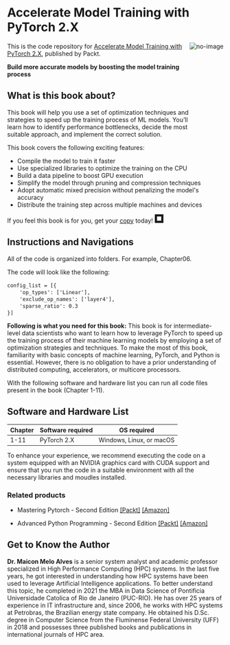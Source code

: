 # Accelerate Model Training with PyTorch 2.X

<a href="https://www.packtpub.com/product/accelerate-model-training-with-pytorch-2x/9781805120100"><img src="https://content.packt.com/_/image/original/B20959/cover_image_large.jpg" alt="no-image" height="256px" align="right"></a>

This is the code repository for [Accelerate Model Training with PyTorch 2.X](https://www.packtpub.com/product/accelerate-model-training-with-pytorch-2x/9781805120100), published by Packt.

**Build more accurate models by boosting the model training process**

## What is this book about?
This book will help you use a set of optimization techniques and strategies to speed up the training process of ML models. You’ll learn how to identify performance bottlenecks, decide the most suitable approach, and implement the correct solution.

This book covers the following exciting features:
* Compile the model to train it faster
* Use specialized libraries to optimize the training on the CPU
* Build a data pipeline to boost GPU execution
* Simplify the model through pruning and compression techniques
* Adopt automatic mixed precision without penalizing the model's accuracy
* Distribute the training step across multiple machines and devices

If you feel this book is for you, get your [copy](https://www.amazon.com/Accelerate-model-training-PyTorch-2-0/dp/1805120107/ref=sr_1_1?crid=K8F38WI6HJ7C&dib=eyJ2IjoiMSJ9.R0r7MEARNJbUN0awD7l8sspSix9bKg4oAuZWLuauaohJwA2x6AgGSjoZINrQn7HJWBE2wh2QvUqqBwb6942d99slvffifU1GPr6pu2AIlcyzei34O1J340l-MKhewmID2wvO1G4B0sPXEGlsnLinwA1ppKJBi6ohK_Q-3p-wdD9SsZLlqj9UTuVJvhX4HMUUuAahPyxhl3pKoPWjyuIWMhlXa6dJCkD1_Fbt4gPTGlE.H4gs9s11GT7q9edEHEtzWG30QF8CjldbqpXWoglqpO4&dib_tag=se&keywords=Accelerate+Model+Training+with+PyTorch+2.X&qid=1712128907&sprefix=accelerate+model+training+with+pytorch+2.x%2Caps%2C768&sr=8-1) today!
<a href="https://www.packtpub.com/?utm_source=github&utm_medium=banner&utm_campaign=GitHubBanner"><img src="https://raw.githubusercontent.com/PacktPublishing/GitHub/master/GitHub.png" 
alt="https://www.packtpub.com/" border="5" /></a>
## Instructions and Navigations
All of the code is organized into folders. For example, Chapter06.

The code will look like the following:
```
config_list = [{
    'op_types': ['Linear'],
    'exclude_op_names': ['layer4'],
    'sparse_ratio': 0.3
}]
```

**Following is what you need for this book:**
This book is for intermediate-level data scientists who want to learn how to leverage PyTorch to speed up the training process of their machine learning models by employing a set of optimization strategies and techniques. To make the most of this book, familiarity with basic concepts of machine learning, PyTorch, and Python is essential. However, there is no obligation to have a prior understanding of distributed computing, accelerators, or multicore processors.

With the following software and hardware list you can run all code files present in the book (Chapter 1-11).
## Software and Hardware List
| Chapter | Software required | OS required |
| -------- | ------------------------------------ | ----------------------------------- |
| 1-11 | PyTorch 2.X | Windows, Linux, or macOS |

To enhance your experience, we recommend executing the code on a system equipped with an NVIDIA graphics card with CUDA support and ensure that you run the code in a suitable environment with all the necessary libraries and moudles installed.

### Related products
* Mastering Pytorch - Second Edition [[Packt]](https://www.packtpub.com/product/mastering-pytorch-second-edition/9781801074308) [[Amazon]](https://www.amazon.com/Mastering-PyTorch-powerful-learning-architectures/dp/1801074305/ref=sr_1_1?crid=33AHF6JM4F9A3&dib=eyJ2IjoiMSJ9.noK35dYks6axzt5WU2UhtLXOuU_TsfgAo_qjgMBy00a4HU3uxin7sTZDBhS8SrrWREjipOTeMsjcmwzF2NHDeSVTqTQWsz1YiqhZ4a_68ulgrRlCHE_hfDTjs4h6d9JsZSzW6Kl1m8TiWb4Ysxr6kMp7P09JWsjgvWt03heq58WtlUz1F58pr-4Z2olv0RBcEFEn94lyWxmR0NedZiqJEFhr4mc-hf1yyEDd9b1EbcM.qWJ73SnRbQ77nNPqxPm9fkdDJTXYDpJLIXS2OqBz9WU&dib_tag=se&keywords=Mastering+Pytorch&qid=1712134269&sprefix=mastering+pytorch%2Caps%2C745&sr=8-1)

* Advanced Python Programming - Second Edition [[Packt]](https://www.packtpub.com/product/advanced-python-programming-second-edition/9781801814010) [[Amazon]](https://www.amazon.com/Advanced-Python-Programming-Accelerate-techniques/dp/1801814015/ref=tmm_pap_swatch_0?_encoding=UTF8&dib_tag=se&dib=eyJ2IjoiMSJ9.mnDUm-_MUTBTKIFg01BiIqzyOCXC5hA41cLKwCJ70K13F90J6z5a-MM-CZGATRdWfBY66kwbv7ev8dIPFtjncksIOFnDNfr41bit32DB5yUpM4BS4Efsevf_eyETrAHIbF8KAdHmKb6p4FXwcJHxhfGOAUEghsZVr6fygwtoKloSuZ5HOJirEw8Jt5vaD-W1I9VIEtdhMedebvIM-2stzhkqXmeHExwxqhX7vn88zJU.JAjdR-RwGGA-YQMpmxM0CShQCqXHV_pVpSlB8PMWm6Q&qid=1712134327&sr=8-1)

## Get to Know the Author
**Dr. Maicon Melo Alves**
 is a senior system analyst and academic professor specialized in High Performance Computing (HPC) systems. In the last five years, he got interested in understanding how HPC systems have been used to leverage Artificial Intelligence applications. To better understand this topic, he completed in 2021 the MBA in Data Science of Pontificia Universidade Catolica of Rio de Janeiro (PUC-RIO).
He has over 25 years of experience in IT infrastructure and, since 2006, he works with HPC systems at Petrobras, the Brazilian energy state company. He obtained his D.Sc. degree in Computer Science from the Fluminense Federal University (UFF) in 2018 and possesses three published books and publications in international journals of HPC area.
